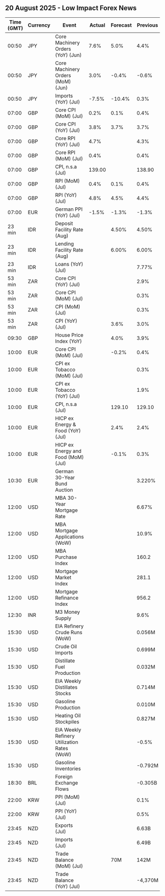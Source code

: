 ## 20 August 2025 - Low Impact Forex News

| Time (GMT) | Currency | Event | Actual | Forecast | Previous |
|------|----------|-------|--------|----------|----------|
| 00:50 | JPY | Core Machinery Orders (YoY) (Jun) | 7.6% | 5.0% | 4.4% |
| 00:50 | JPY | Core Machinery Orders (MoM) (Jun) | 3.0% | -0.4% | -0.6% |
| 00:50 | JPY | Imports (YoY) (Jul) | -7.5% | -10.4% | 0.3% |
| 07:00 | GBP | Core CPI (MoM) (Jul) | 0.2% | 0.1% | 0.4% |
| 07:00 | GBP | Core CPI (YoY) (Jul) | 3.8% | 3.7% | 3.7% |
| 07:00 | GBP | Core RPI (YoY) (Jul) | 4.7% |  | 4.3% |
| 07:00 | GBP | Core RPI (MoM) (Jul) | 0.4% |  | 0.4% |
| 07:00 | GBP | CPI, n.s.a (Jul) | 139.00 |  | 138.90 |
| 07:00 | GBP | RPI (MoM) (Jul) | 0.4% | 0.1% | 0.4% |
| 07:00 | GBP | RPI (YoY) (Jul) | 4.8% | 4.5% | 4.4% |
| 07:00 | EUR | German PPI (YoY) (Jul) | -1.5% | -1.3% | -1.3% |
| 23 min | IDR | Deposit Facility Rate (Aug) |  | 4.50% | 4.50% |
| 23 min | IDR | Lending Facility Rate (Aug) |  | 6.00% | 6.00% |
| 23 min | IDR | Loans (YoY) (Jul) |  |  | 7.77% |
| 53 min | ZAR | Core CPI (YoY) (Jul) |  |  | 2.9% |
| 53 min | ZAR | Core CPI (MoM) (Jul) |  |  | 0.3% |
| 53 min | ZAR | CPI (MoM) (Jul) |  |  | 0.3% |
| 53 min | ZAR | CPI (YoY) (Jul) |  | 3.6% | 3.0% |
| 09:30 | GBP | House Price Index (YoY) |  | 4.0% | 3.9% |
| 10:00 | EUR | Core CPI (MoM) (Jul) |  | -0.2% | 0.4% |
| 10:00 | EUR | CPI ex Tobacco (MoM) (Jul) |  |  | 0.3% |
| 10:00 | EUR | CPI ex Tobacco (YoY) (Jul) |  |  | 1.9% |
| 10:00 | EUR | CPI, n.s.a (Jul) |  | 129.10 | 129.10 |
| 10:00 | EUR | HICP ex Energy & Food (YoY) (Jul) |  | 2.4% | 2.4% |
| 10:00 | EUR | HICP ex Energy and Food (MoM) (Jul) |  | -0.1% | 0.3% |
| 10:30 | EUR | German 30-Year Bund Auction |  |  | 3.220% |
| 12:00 | USD | MBA 30-Year Mortgage Rate |  |  | 6.67% |
| 12:00 | USD | MBA Mortgage Applications (WoW) |  |  | 10.9% |
| 12:00 | USD | MBA Purchase Index |  |  | 160.2 |
| 12:00 | USD | Mortgage Market Index |  |  | 281.1 |
| 12:00 | USD | Mortgage Refinance Index |  |  | 956.2 |
| 12:30 | INR | M3 Money Supply |  |  | 9.6% |
| 15:30 | USD | EIA Refinery Crude Runs (WoW) |  |  | 0.056M |
| 15:30 | USD | Crude Oil Imports |  |  | 0.699M |
| 15:30 | USD | Distillate Fuel Production |  |  | 0.032M |
| 15:30 | USD | EIA Weekly Distillates Stocks |  |  | 0.714M |
| 15:30 | USD | Gasoline Production |  |  | 0.010M |
| 15:30 | USD | Heating Oil Stockpiles |  |  | 0.827M |
| 15:30 | USD | EIA Weekly Refinery Utilization Rates (WoW) |  |  | -0.5% |
| 15:30 | USD | Gasoline Inventories |  |  | -0.792M |
| 18:30 | BRL | Foreign Exchange Flows |  |  | -0.305B |
| 22:00 | KRW | PPI (MoM) (Jul) |  |  | 0.1% |
| 22:00 | KRW | PPI (YoY) (Jul) |  |  | 0.5% |
| 23:45 | NZD | Exports (Jul) |  |  | 6.63B |
| 23:45 | NZD | Imports (Jul) |  |  | 6.49B |
| 23:45 | NZD | Trade Balance (MoM) (Jul) |  | 70M | 142M |
| 23:45 | NZD | Trade Balance (YoY) (Jul) |  |  | -4,370M |
